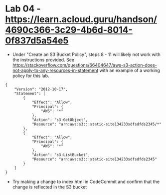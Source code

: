 # Lab 04 - https://learn.acloud.guru/handson/4690c366-3c29-4b6d-8014-0f837d5a54e5

* Under "Create an S3 Bucket Policy", steps 8 - 11 will likely not work with the instructions provided. See https://stackoverflow.com/questions/66404647/aws-s3-action-does-not-apply-to-any-resources-in-statement with an example of a working policy for this lab.

```
{
    "Version": "2012-10-17",
    "Statement": [
        {
            "Effect": "Allow",
            "Principal": {
                "AWS": "*"
            },
            "Action": "s3:GetObject",
            "Resource": "arn:aws:s3:::static-site134233sdfsdfds2345/*"
        },
        {
            "Effect": "Allow",
            "Principal": {
                "AWS": "*"
            },
            "Action": "s3:ListBucket",
            "Resource": "arn:aws:s3:::static-site134233sdfsdfds2345"
        }
    ]
}
```

* Try making a change to index.html in CodeCommit and confirm that the change is reflected in the S3 bucket
